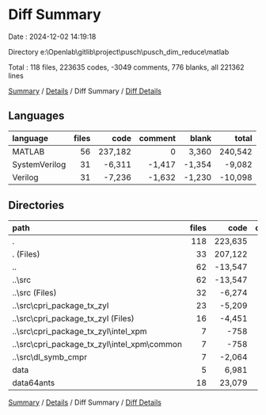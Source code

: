 # Diff Summary

Date : 2024-12-02 14:19:18

Directory e:\\Openlab\\gitlib\\project\\pusch\\pusch_dim_reduce\\matlab

Total : 118 files,  223635 codes, -3049 comments, 776 blanks, all 221362 lines

[Summary](results.md) / [Details](details.md) / Diff Summary / [Diff Details](diff-details.md)

## Languages
| language | files | code | comment | blank | total |
| :--- | ---: | ---: | ---: | ---: | ---: |
| MATLAB | 56 | 237,182 | 0 | 3,360 | 240,542 |
| SystemVerilog | 31 | -6,311 | -1,417 | -1,354 | -9,082 |
| Verilog | 31 | -7,236 | -1,632 | -1,230 | -10,098 |

## Directories
| path | files | code | comment | blank | total |
| :--- | ---: | ---: | ---: | ---: | ---: |
| . | 118 | 223,635 | -3,049 | 776 | 221,362 |
| . (Files) | 33 | 207,122 | 0 | 3,195 | 210,317 |
| .. | 62 | -13,547 | -3,049 | -2,584 | -19,180 |
| ..\\src | 62 | -13,547 | -3,049 | -2,584 | -19,180 |
| ..\\src (Files) | 32 | -6,274 | -1,287 | -1,270 | -8,831 |
| ..\\src\\cpri_package_tx_zyl | 23 | -5,209 | -1,351 | -963 | -7,523 |
| ..\\src\\cpri_package_tx_zyl (Files) | 16 | -4,451 | -1,198 | -825 | -6,474 |
| ..\\src\\cpri_package_tx_zyl\\intel_xpm | 7 | -758 | -153 | -138 | -1,049 |
| ..\\src\\cpri_package_tx_zyl\\intel_xpm\\common | 7 | -758 | -153 | -138 | -1,049 |
| ..\\src\\dl_symb_cmpr | 7 | -2,064 | -411 | -351 | -2,826 |
| data | 5 | 6,981 | 0 | 52 | 7,033 |
| data64ants | 18 | 23,079 | 0 | 113 | 23,192 |

[Summary](results.md) / [Details](details.md) / Diff Summary / [Diff Details](diff-details.md)